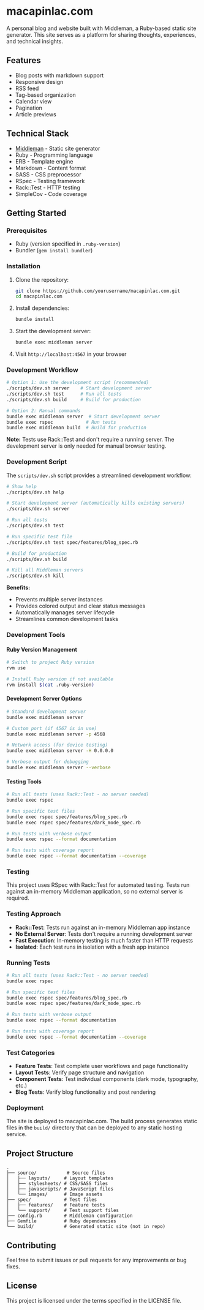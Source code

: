 # macapinlac.com

A personal blog and website built with Middleman, a Ruby-based static site generator. This site serves as a platform for sharing thoughts, experiences, and technical insights.

## Features

- Blog posts with markdown support
- Responsive design
- RSS feed
- Tag-based organization
- Calendar view
- Pagination
- Article previews

## Technical Stack

- [Middleman](https://middlemanapp.com/) - Static site generator
- Ruby - Programming language
- ERB - Template engine
- Markdown - Content format
- SASS - CSS preprocessor
- RSpec - Testing framework
- Rack::Test - HTTP testing
- SimpleCov - Code coverage

## Getting Started

### Prerequisites

- Ruby (version specified in `.ruby-version`)
- Bundler (`gem install bundler`)

### Installation

1. Clone the repository:
   ```bash
   git clone https://github.com/yourusername/macapinlac.com.git
   cd macapinlac.com
   ```

2. Install dependencies:
   ```bash
   bundle install
   ```

3. Start the development server:
   ```bash
   bundle exec middleman server
   ```

4. Visit `http://localhost:4567` in your browser

### Development Workflow
```bash
# Option 1: Use the development script (recommended)
./scripts/dev.sh server    # Start development server
./scripts/dev.sh test      # Run all tests
./scripts/dev.sh build     # Build for production

# Option 2: Manual commands
bundle exec middleman server  # Start development server
bundle exec rspec            # Run tests
bundle exec middleman build  # Build for production
```

**Note:** Tests use Rack::Test and don't require a running server. The development server is only needed for manual browser testing.

### Development Script
The `scripts/dev.sh` script provides a streamlined development workflow:

```bash
# Show help
./scripts/dev.sh help

# Start development server (automatically kills existing servers)
./scripts/dev.sh server

# Run all tests
./scripts/dev.sh test

# Run specific test file
./scripts/dev.sh test spec/features/blog_spec.rb

# Build for production
./scripts/dev.sh build

# Kill all Middleman servers
./scripts/dev.sh kill
```

**Benefits:**
- Prevents multiple server instances
- Provides colored output and clear status messages
- Automatically manages server lifecycle
- Streamlines common development tasks

### Development Tools

#### Ruby Version Management
```bash
# Switch to project Ruby version
rvm use

# Install Ruby version if not available
rvm install $(cat .ruby-version)
```

#### Development Server Options
```bash
# Standard development server
bundle exec middleman server

# Custom port (if 4567 is in use)
bundle exec middleman server -p 4568

# Network access (for device testing)
bundle exec middleman server -H 0.0.0.0

# Verbose output for debugging
bundle exec middleman server --verbose
```

#### Testing Tools
```bash
# Run all tests (uses Rack::Test - no server needed)
bundle exec rspec

# Run specific test files
bundle exec rspec spec/features/blog_spec.rb
bundle exec rspec spec/features/dark_mode_spec.rb

# Run tests with verbose output
bundle exec rspec --format documentation

# Run tests with coverage report
bundle exec rspec --format documentation --coverage
```

### Testing

This project uses RSpec with Rack::Test for automated testing. Tests run against an in-memory Middleman application, so no external server is required.

### Testing Approach
- **Rack::Test**: Tests run against an in-memory Middleman app instance
- **No External Server**: Tests don't require a running development server
- **Fast Execution**: In-memory testing is much faster than HTTP requests
- **Isolated**: Each test runs in isolation with a fresh app instance

### Running Tests
```bash
# Run all tests (uses Rack::Test - no server needed)
bundle exec rspec

# Run specific test files
bundle exec rspec spec/features/blog_spec.rb
bundle exec rspec spec/features/dark_mode_spec.rb

# Run tests with verbose output
bundle exec rspec --format documentation

# Run tests with coverage report
bundle exec rspec --format documentation --coverage
```

### Test Categories
- **Feature Tests**: Test complete user workflows and page functionality
- **Layout Tests**: Verify page structure and navigation
- **Component Tests**: Test individual components (dark mode, typography, etc.)
- **Blog Tests**: Verify blog functionality and post rendering

### Deployment

The site is deployed to macapinlac.com. The build process generates static files in the `build/` directory that can be deployed to any static hosting service.

## Project Structure

```
.
├── source/           # Source files
│   ├── layouts/     # Layout templates
│   ├── stylesheets/ # CSS/SASS files
│   ├── javascripts/ # JavaScript files
│   └── images/      # Image assets
├── spec/            # Test files
│   ├── features/    # Feature tests
│   └── support/     # Test support files
├── config.rb        # Middleman configuration
├── Gemfile          # Ruby dependencies
└── build/           # Generated static site (not in repo)
```

## Contributing

Feel free to submit issues or pull requests for any improvements or bug fixes.

## License

This project is licensed under the terms specified in the LICENSE file.